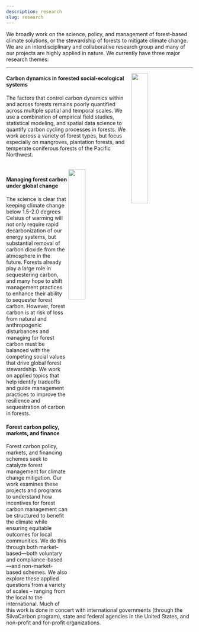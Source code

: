 ```yaml
---
description: research
slug: research
---
```




We broadly work on the science, policy, and management of forest-based climate solutions, or the stewardship of forests to mitigate climate change. We are an interdisciplinary and collaborative research group and many of our projects are highly applied in nature. We currently have three major research themes:

---

<img src="./figure.png" width="30%" align="right" style="padding-right: 3%;">

#### Carbon dynamics in forested social-ecological systems

The factors that control carbon dynamics within and across forests remains poorly quantified across multiple spatial and temporal scales. We use a combination of empirical field studies, statistical modeling, and spatial data science to quantify carbon cycling processes in forests. We work across a variety of forest types, but focus especially on mangroves, plantation forests, and temperate coniferous forests of the Pacific Northwest.

</br>

<img src="./figure2.jpg" width="30%" align="right" style="padding-right: 3%">

#### Managing forest carbon under global change

The science is clear that keeping climate change below 1.5-2.0 degrees Celsius of warming will not only require rapid decarbonization of our energy systems, but substantial removal of carbon dioxide from the atmosphere in the future. Forests already play a large role in sequestering carbon, and many hope to shift management practices to enhance their ability to sequester forest carbon. However, forest carbon is at risk of loss from natural and anthropogenic disturbances and managing for forest carbon must be balanced with the competing social values that drive global forest stewardship. We work on applied topics that help identify tradeoffs and guide management practices to improve the resilience and sequestration of carbon in forests. 

#### Forest carbon policy, markets, and finance

Forest carbon policy, markets, and financing schemes seek to catalyze forest management for climate change mitigation. Our work examines these projects and programs to understand how incentives for forest carbon management can be structured to benefit the climate while ensuring equitable outcomes for local communities. We do this through both market-based—both voluntary and compliance-based—and non-market-based schemes. We also explore these applied questions from a variety of scales – ranging from the local to the international. Much of this work is done in concert with international governments (through the SilvaCarbon program), state and federal agencies in the United States, and non-profit and for-profit organizations.



